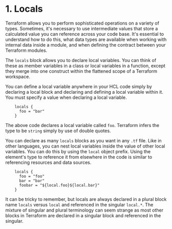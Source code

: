 # 1. Locals

Terraform allows you to perform sophisticated operations on a variety of types. Sometimes, it's necessary to use intermediate values that store a calculated value you can reference across your code base. It's essential to understand how to do this, what data types are available when working with internal data inside a module, and when defining the contract between your Terraform modules.

The `locals` block allows you to declare local variables. You can think of these as member variables in a class or local variables in a function, except they merge into one construct within the flattened scope of a Terraform workspace.

You can define a local variable anywhere in your HCL code simply by declaring a local block and declaring and defining a local variable within it. You must specify a value when declaring a local variable.

```
	locals {
	  foo = "bar"
	}
```

The above code declares a local variable called `foo`. Terraform infers the type to be `string` simply by use of double quotes.

You can declare as many `locals` blocks as you want in any `.tf` file. Like in other languages, you can nest local variables inside the value of other local variables. You can do this by using the `local` object prefix. Using the element's type to reference it from elsewhere in the code is similar to referencing resources and data sources. 

```
	locals {
	  foo = "foo"
	  bar = "bar"
	  foobar = "${local.foo}${local.bar}"
	}
```

It can be tricky to remember, but locals are always declared in a plural block name `locals` versus `local` and referenced in the singular `local.*`. The mixture of singular and plural terminology can seem strange as most other blocks in Terraform are declared in a singular block and referenced in the singular. 